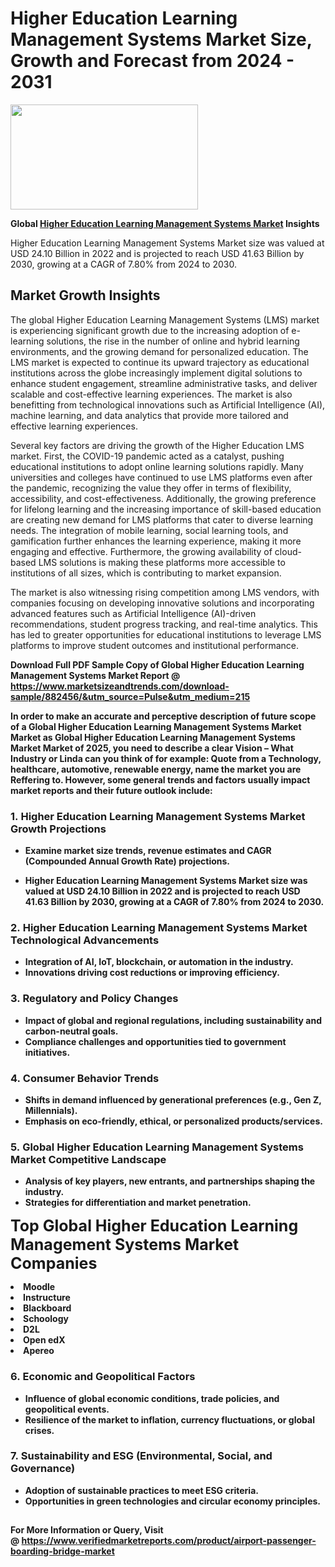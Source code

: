 <H1>Higher Education Learning Management Systems Market Size, Growth and Forecast from 2024 - 2031</H1><img class="aligncenter size-medium wp-image-584254" src="https://thirdeyenews.in/wp-content/uploads/2024/09/Global-Market-Research-300x168.jpeg" alt="" width="300" height="168" /><p><strong>Global&nbsp;<a href="https://www.marketsizeandtrends.com/download-sample/882456/&amp;utm_source=Pulse&amp;utm_medium=215">Higher Education Learning Management Systems Market</a> Insights</strong></p><p>Higher Education Learning Management Systems Market size was valued at USD 24.10 Billion in 2022 and is projected to reach USD 41.63 Billion by 2030, growing at a CAGR of 7.80% from 2024 to 2030.</p><p><h2>Market Growth Insights</h2> <p>The global Higher Education Learning Management Systems (LMS) market is experiencing significant growth due to the increasing adoption of e-learning solutions, the rise in the number of online and hybrid learning environments, and the growing demand for personalized education. The LMS market is expected to continue its upward trajectory as educational institutions across the globe increasingly implement digital solutions to enhance student engagement, streamline administrative tasks, and deliver scalable and cost-effective learning experiences. The market is also benefitting from technological innovations such as Artificial Intelligence (AI), machine learning, and data analytics that provide more tailored and effective learning experiences.</p> <p><strong></strong></p> <p>Several key factors are driving the growth of the Higher Education LMS market. First, the COVID-19 pandemic acted as a catalyst, pushing educational institutions to adopt online learning solutions rapidly. Many universities and colleges have continued to use LMS platforms even after the pandemic, recognizing the value they offer in terms of flexibility, accessibility, and cost-effectiveness. Additionally, the growing preference for lifelong learning and the increasing importance of skill-based education are creating new demand for LMS platforms that cater to diverse learning needs. The integration of mobile learning, social learning tools, and gamification further enhances the learning experience, making it more engaging and effective. Furthermore, the growing availability of cloud-based LMS solutions is making these platforms more accessible to institutions of all sizes, which is contributing to market expansion. <p>The market is also witnessing rising competition among LMS vendors, with companies focusing on developing innovative solutions and incorporating advanced features such as Artificial Intelligence (AI)-driven recommendations, student progress tracking, and real-time analytics. This has led to greater opportunities for educational institutions to leverage LMS platforms to improve student outcomes and institutional performance.</p> <p><strong></p><p><span class=""><strong>Download Full PDF Sample Copy of Global Higher Education Learning Management Systems Market Report</strong> @ <a href="https://www.marketsizeandtrends.com/download-sample/882456/&amp;utm_source=Pulse&amp;utm_medium=215" target="_blank">https://www.marketsizeandtrends.com/download-sample/882456/&amp;utm_source=Pulse&amp;utm_medium=215</a></span></p><p>In order to make an accurate and perceptive description of future scope of a Global&nbsp;Higher Education Learning Management Systems Market Market as Global&nbsp;Higher Education Learning Management Systems Market Market of 2025, you need to describe a clear Vision &ndash; What Industry or Linda can you think of for example: Quote from a Technology, healthcare, automotive, renewable energy, name the market you are Reffering to. However, some general trends and factors usually impact market reports and their future outlook include:</p><h3>1.&nbsp;<strong>Higher Education Learning Management Systems Market Growth Projections</strong></h3><ul><li>Examine market size trends, revenue estimates and CAGR (Compounded Annual Growth Rate) projections.</li><li><p>Higher Education Learning Management Systems Market size was valued at USD 24.10 Billion in 2022 and is projected to reach USD 41.63 Billion by 2030, growing at a CAGR of 7.80% from 2024 to 2030.</p></li></ul><h3>2.&nbsp;<strong>Higher Education Learning Management Systems Market Technological Advancements</strong></h3><ul><li>Integration of AI, IoT, blockchain, or automation in the industry.</li><li>Innovations driving cost reductions or improving efficiency.</li></ul><h3>3.&nbsp;<strong>Regulatory and Policy Changes</strong></h3><ul><li>Impact of global and regional regulations, including sustainability and carbon-neutral goals.</li><li>Compliance challenges and opportunities tied to government initiatives.</li></ul><h3>4.&nbsp;<strong>Consumer Behavior Trends</strong></h3><ul><li>Shifts in demand influenced by generational preferences (e.g., Gen Z, Millennials).</li><li>Emphasis on eco-friendly, ethical, or personalized products/services.</li></ul><h3>5.&nbsp;<strong>Global Higher Education Learning Management Systems Market Competitive Landscape</strong></h3><ul><li>Analysis of key players, new entrants, and partnerships shaping the industry.</li><li>Strategies for differentiation and market penetration.</li></ul><p data-pm-slice="1 1 []"><span style="color: inherit; font-family: inherit; font-size: 25px;">Top Global Higher Education Learning Management Systems Market Companies</span></p><div class="" data-test-id=""><p><li>Moodle</li><li> Instructure</li><li> Blackboard</li><li> Schoology</li><li> D2L</li><li> Open edX</li><li> Apereo</li></p></div><h3>6.&nbsp;<strong>Economic and Geopolitical Factors</strong></h3><ul><li>Influence of global economic conditions, trade policies, and geopolitical events.</li><li>Resilience of the market to inflation, currency fluctuations, or global crises.</li></ul><h3>7.&nbsp;<strong>Sustainability and ESG (Environmental, Social, and Governance)</strong></h3><ul><li>Adoption of sustainable practices to meet ESG criteria.</li><li>Opportunities in green technologies and circular economy principles.</li></ul><h2><strong style="font-size: 14px;">For More Information or Query, Visit @&nbsp;</strong><a style="background-color: #ffffff; font-size: 14px;" href="https://www.marketsizeandtrends.com/report/higher-education-learning-management-systems-market/" target="_blank">https://www.verifiedmarketreports.com/product/airport-passenger-boarding-bridge-market</a></h2>
